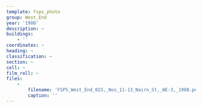 ```yaml
---
template: fsps_photo
group: West_End
year: '1980'
description: ~
buildings:
    - ''
coordinates: ~
heading: ~
classification: ~
section: ~
cell: ~
film_roll: ~
files:
    -
        filename: 'FSPS_West_End_023,_Nos_11-13_Nairn_St,_WE-3,_1980.png'
        caption: ''
---
```

